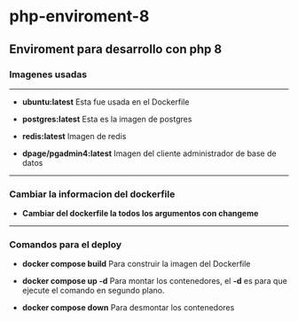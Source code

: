 # php-enviroment-8

## Enviroment para desarrollo con php 8

### Imagenes usadas
---
- **ubuntu:latest**
Esta fue usada en el Dockerfile

- **postgres:latest**
Esta es la imagen de postgres

- **redis:latest**
Imagen de redis

- **dpage/pgadmin4:latest**
Imagen del cliente administrador de base de datos
---

### Cambiar la informacion del dockerfile
- **Cambiar del dockerfile la todos los argumentos con changeme** 
---

### Comandos para el deploy
- **docker compose build**
Para construir la imagen del Dockerfile

- **docker compose up -d**
Para montar los contenedores, el **-d** es para que ejecute el comando en segundo plano.

- **docker compose down**
Para desmontar los contenedores
